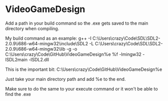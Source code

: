 # VideoGameDesign
Add a path in your build command so the .exe gets saved to the main directory when compiling.

My build command as an example:
g++ 
-I C:\Users\crazy\Code\SDL\SDL2-2.0.9\i686-w64-mingw32\include\SDL2 
-L C:\Users\crazy\Code\SDL\SDL2-2.0.9\i686-w64-mingw32\lib 
-g 
-o 
C:\Users\crazy\Code\GitHub\VideoGameDesign\%e 
%f 
-lmingw32 
-lSDL2main 
-lSDL2.dll

This is the important bit:
C:\Users\crazy\Code\GitHub\VideoGameDesign\%e

Just take your main directory path and add \%e to the end.

Make sure to do the same to your execute command or it won't be able to find the .exe